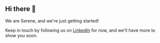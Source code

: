 ## Hi there 👋

We are Serene, and we're just getting started!

Keep in touch by following us on [LinkedIn](https://www.linkedin.com/company/myserene) for now, and we'll have more to show you soon.
